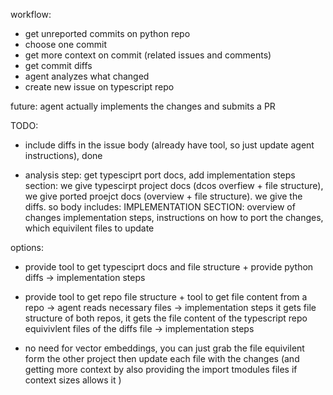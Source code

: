


workflow:
- get unreported commits on python repo 
- choose one commit
- get more context on commit (related issues and comments) 
- get commit diffs 
- agent analyzes what changed 
- create new issue on typescript repo 



future: agent actually implements the changes and submits a PR


TODO:
- include diffs in the issue body (already have tool, so just update agent instructions), done 

- analysis step: get typesciprt port docs, add implementation steps section: 
we give typescirpt project docs (dcos overfiew + file structure), we give ported proejct docs (overview + file structure). we give the diffs. 
so body includes:
IMPLEMENTATION SECTION: 
overview of changes 
implementation steps, instructions on how to port the changes, which equivilent files to update 

options:
- provide tool to get typesciprt docs and file structure + provide python diffs -> implementation steps 
- provide tool to get repo file structure + tool to get file content from a repo -> agent reads necessary files -> implementation steps 
it gets file structure of both repos, it gets the file content of the typescript repo equivivlent files of the diffs file -> implementation steps 



- no need for vector embeddings, you can just grab the file equivilent form the other project then update each file with the changes (and getting more context by also providing the import tmodules files if context sizes allows it )
